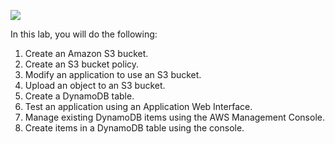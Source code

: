 
![](image/Pasted%20image%2020231013112453.png)



In this lab, you will do the following:
1. Create an Amazon S3 bucket. 
2. Create an S3 bucket policy. 
3. Modify an application to use an S3 bucket. 
4. Upload an object to an S3 bucket. 
5. Create a DynamoDB table. 
6. Test an application using an Application Web Interface. 
7. Manage existing DynamoDB items using the AWS Management Console. 
8. Create items in a DynamoDB table using the console.



